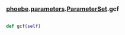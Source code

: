 ### [phoebe](phoebe.md).[parameters](parameters.md).[ParameterSet](ParameterSet.md).gcf

```py

def gcf(self)

```



